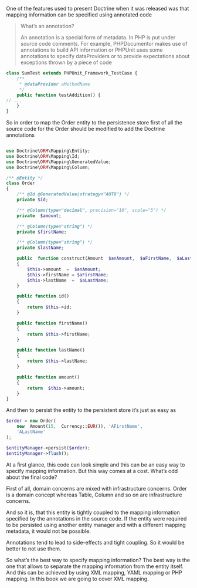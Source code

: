 One of the features used to present Doctrine when it was released was that mapping information can be specified using annotated code

> What’s an annotation?
>
> An annotation is a special form of metadata. In PHP is put under source code comments. For example, PHPDocumentor makes use of annotations to build API information or PHPUnit uses some annotations to specify dataProviders or to provide expectations about exceptions thrown by a piece of code

```php
class SumTest extends PHPUnit_Framework_TestCase {
    /**
     * @dataProvider aMethodName
     */
    public function testAddition() {
// ...
    }
}
```

So in order to map the Order entity to the persistence store first of all the source code for the Order should be modified to add the Doctrine annotations

```php

use Doctrine\ORM\Mapping\Entity;
use Doctrine\ORM\Mapping\Id;
use Doctrine\ORM\Mapping\GeneratedValue;
use Doctrine\ORM\Mapping\Column;

/** @Entity */
class Order
{
    /** @Id @GeneratedValue(strategy="AUTO") */
    private $id;

    /** @Column(type="decimal", precision="10", scale="5") */
    private  $amount;

    /** @Column(type="string") */
    private $firstName;

    /** @Column(type="string") */
    private $lastName;

    public  function construct(Amount  $anAmount,  $aFirstName,  $aLastName)
    {
        $this->amount  =  $anAmount;
        $this->firstName = $aFirstName;
        $this->lastName  =  $aLastName;
    }

    public function id()
    {
        return $this->id;
    }

    public function firstName()
    {
        return $this->firstName;
    }

    public function lastName()
    {
        return $this->lastName;
    }

    public function amount()
    {
        return  $this->amount;
    }
}
```



And then to persist the entity to the persistent store it’s just as easy as

```php
$order = new Order(
    new  Amount(15,  Currency::EUR()), 'AFirstName',
    'ALastName'
);

$entityManager->persist($order);
$entityManager->flush();

```

At a first glance, this code can look simple and this can be an easy way to specify mapping information. But this way comes at a cost. What’s odd about the final code?

First of all, domain concerns are mixed with infrastructure concerns. Order is a domain concept whereas Table, Column and so on are infrastructure concerns.



And so it is, that this entity is tightly coupled to the mapping information specified by the annotations in the source code. If the entity were required to be persisted using another entity manager and with a different mapping metadata, it would not be possible.

Annotations tend to lead to side-effects and tight coupling. So it would be better to not use them.

So what’s the best way to specify mapping information? The best way is the one that allows to separate the mapping information from the entity itself. And this can be achieved by using XML mapping, YAML mapping or PHP mapping. In this book we are going to cover XML mapping.




